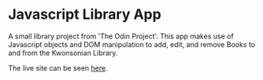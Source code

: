 # Javascript Library App

A small library project from 'The Odin Project'. This app makes use of Javascript objects and DOM manipulation to add, edit, and remove Books to and from the Kwonsonian Library.

The live site can be seen [here](https://aznafro.github.io/library/).
